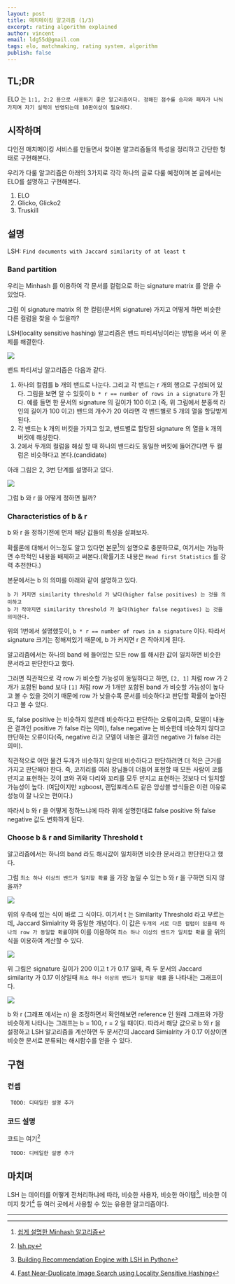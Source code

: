 ```yaml
---
layout: post
title: 매치메이킹 알고리즘 (1/3)
excerpt: rating algorithm explained
author: vincent
email: ldg55d@gmail.com
tags: elo, matchmaking, rating system, algorithm
publish: false
---
```


## TL;DR

ELO 는 `1:1, 2:2 용으로 사용하기 좋은 알고리즘이다. 정해진 점수를 승자와 패자가 나눠 가지며 자기 실력이 반영되는데 10판이상이 필요하다.`

## 시작하며

다인전 매치메이킹 서비스를 만들면서 찾아본 알고리즘들의 특성을 정리하고 간단한 형태로 구현해본다.

우리가 다룰 알고리즘은 아래의 3가지로 각각 하나의 글로 다룰 예정이며 본 글에서는 ELO를 설명하고 구현해본다.

1. ELO
2. Glicko, Glicko2
3. Truskill

## 설명

LSH: `Find documents with Jaccard similarity of at least t`

### Band partition

우리는 Minhash 를 이용하여 각 문서를 컬럼으로 하는 signature matrix 를 얻을 수 있었다.

그럼 이 signature matrix 의 한 컬럼(문서의 signature) 가지고 어떻게 하면 비슷한 다른 컬럼을 찾을 수 있을까?

LSH(locality sensitive hashing) 알고리즘은 밴드 파티셔닝이라는 방법을 써서 이 문제를 해결한다.

![](https://cdn-images-1.medium.com/max/2400/1*0fyOrHUWlynkNNfCQaN5NQ.png)

밴드 파티셔닝 알고리즘은 다음과 같다.

1. 하나의 컬럼를 b 개의 밴드로 나눈다. 그리고 각 밴드는 r 개의 행으로 구성되어 있다. 그림을 보면 알 수 있듯이 `b * r == number of rows in a signature` 가 된다.
예를 들면 한 문서의 signature 의 길이가 100 이고 (즉, 위 그림에서 분홍색 라인의 길이가 100 이고) 밴드의 개수가 20 이라면 각 밴드별로 5 개의 열을 할당받게 된다.
2. 각 밴드는 k 개의 버킷을 가지고 있고, 밴드별로 할당된 signature 의 열을 k 개의 버킷에 해싱한다.
3. 2에서 두개의 컬럼을 해싱 할 때 하나의 밴드라도 동일한 버킷에 들어간다면 두 컬럼은 비슷하다고 본다.(candidate)

아래 그림은 2, 3번 단계를 설명하고 있다.

![](https://cdn-images-1.medium.com/max/1800/1*NdAEYKfMLikerNpXjXv8FQ.png)

그럼 b 와 r 을 어떻게 정하면 될까?

### Characteristics of b & r

b 와 r 을 정하기전에 먼저 해당 값들의 특성을 살펴보자. 

확률론에 대해서 어느정도 알고 있다면 본문[^1]의 설명으로 충분하므로, 여기서는 가능하면 수학적인 내용을 배제하고 써본다.(확률기초 내용은 `Head first Statistics` 를 강력 추천한다.)

본문에서는 b 의 의미를 아래와 같이 설명하고 있다.

```
b 가 커지면 similarity threshold 가 낮다(higher false positives) 는 것을 의미하고
b 가 작아지면 similarity threshold 가 높다(higher false negatives) 는 것을 의미한다.
```

위의 1번에서 설명했듯이, `b * r == number of rows in a signature` 이다. 따라서 signature 크기는 정해져있기 때문에, b 가 커지면 r 은 작아지게 된다.

알고리즘에서는 하나의 band 에 들어있는 모든 row 를 해시한 값이 일치하면 비슷한 문서라고 판단한다고 했다. 

그러면 직관적으로 각 row 가 비슷할 가능성이 동일하다고 하면, `[2, 1]` 처럼 row 가 2개가 포함된 band 보다 `[1]` 처럼 row 가 1개만 포함된 band 가 비슷할 가능성이 높다고 볼 수 있을 것이기 때문에 row 가 낮을수록 문서를 비슷하다고 판단할 확률이 높아진다고 볼 수 있다.

또, false positive 는 비슷하지 않은데 비슷하다고 판단하는 오류이고(즉, 모델이 내놓은 결과인 positive 가 false 라는 의미), false negative 는 비슷한데 비슷하지 않다고 판단하는 오류이다(즉, negative 라고 모델이 내놓은 결과인 negative 가 false 라는 의미).

직관적으로 어떤 물건 두개가 비슷하지 않은데 비슷하다고 판단하려면 더 적은 근거를 가지고 판단해야 한다. 즉, 코끼리를 여러 장님들이 더듬어 표현할 때 모든 사람이 코를 만지고 표현하는 것이 코와 귀와 다리와 꼬리를 모두 만지고 표현하는 것보다 더 일치할 가능성이 높다. (여담이지만 xgboost, 랜덤포레스트 같은 앙상블 방식들은 이런 이유로 성능이 잘 나오는 편이다.)

따라서 b 와 r 을 어떻게 정하느냐에 따라 위에 설명한대로 false positive 와 false negative 값도 변화하게 된다.


### Choose b & r and Similarity Threshold t

알고리즘에서는 하나의 band 라도 해시값이 일치하면 비슷한 문서라고 판단한다고 했다.

그럼 `최소 하나 이상의 밴드가 일치할 확률` 을 가장 높일 수 있는 b 와 r 을 구하면 되지 않을까?

![](https://cdn-images-1.medium.com/max/2400/1*BfydUdTowQIF_KeHHOyJfw.png)

위의 우측에 있는 식이 바로 그 식이다. 여기서 t 는 Similarity Threshold 라고 부르는데, Jaccard Simialrity 와 동일한 개념이다. 이 값은 `두개의 서로 다른 컬럼이 있을때 하나의 row 가 동일할 확률`이며 이를 이용하여 `최소 하나 이상의 밴드가 일치할 확률` 을 위의 식을 이용하여 계산할 수 있다.

![](https://cdn-images-1.medium.com/max/2400/1*uwETMfQzcx_cRgj4hQBC7g.png)

위 그림은 signature 길이가 200 이고 t 가 0.17 일때, 즉 두 문서의 Jaccard similarity 가 0.17 이상일때 `최소 하나 이상의 밴드가 일치할 확률` 을 나타내는 그래프이다.

![](https://cdn-images-1.medium.com/max/2400/1*PBwrCCquPw2MM0_m6zcDNQ.png)

b 와 r (그래프 에서는 n) 을 조정하면서 확인해보면 reference 인 원래 그래프와 가장 비슷하게 나타나는 그래프는 b = 100, r = 2 일 때이다. 따라서 해당 값으로 b 와 r 을 설정하고 LSH 알고리즘을 계산하면 두 문서간의 Jaccard Simialrity 가 0.17 이상이면 비슷한 문서로 분류되는 해시함수를 얻을 수 있다.

## 구현

### 컨셉

``` TODO: 디테일한 설명 추가```

### 코드 설명

코드는 여기[^4]

``` TODO: 디테일한 설명 추가```

## 마치며

LSH 는 데이터를 어떻게 전처리하냐에 따라,
비슷한 사용자, 비슷한 아이템[^5], 비슷한 이미지 찾기[^6] 등 여러 곳에서 사용할 수 있는 유용한 알고리즘이다.

----

[^1]: [쉽게 설명한 Minhash 알고리즘](https://haandol.github.io/2019/05/25/minhash-algorithm-explained.html)
[^2]: [Locality Sensitive Hashing](https://towardsdatascience.com/understanding-locality-sensitive-hashing-49f6d1f6134)
[^3]: [Datasketch](https://github.com/ekzhu/datasketch)
[^4]: [lsh.py](https://github.com/haandol/lsh-minhash-tutorial/blob/master/lsh.py)
[^5]: [Building Recommendation Engine with LSH in Python](https://www.learndatasci.com/tutorials/building-recommendation-engine-locality-sensitive-hashing-lsh-python/)
[^6]: [Fast Near-Duplicate Image Search using Locality Sensitive Hashing](https://towardsdatascience.com/fast-near-duplicate-image-search-using-locality-sensitive-hashing-d4c16058efcb)